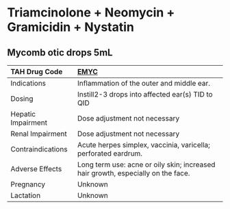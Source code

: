# Triamcinolone + Neomycin + Gramicidin + Nystatin

## Mycomb otic drops 5mL

| TAH Drug Code      | [EMYC](https://www.tahsda.org.tw/drugs/hissearch.php?drug_code=EMYC)             |
|:-------------------|:---------------------------------------------------------------------------------|
| Indications        | Inflammation of the outer and middle ear.                                        |
| Dosing             | Instill2-3 drops into affected ear(s) TID to QID                                 |
| Hepatic Impairment | Dose adjustment not necessary                                                    |
| Renal Impairment   | Dose adjustment not necessary                                                    |
| Contraindications  | Acute herpes simplex, vaccinia, varicella; perforated eardrum.                   |
| Adverse Effects    | Long term use: acne or oily skin; increased hair growth, especially on the face. |
| Pregnancy          | Unknown                                                                          |
| Lactation          | Unknown                                                                          |


